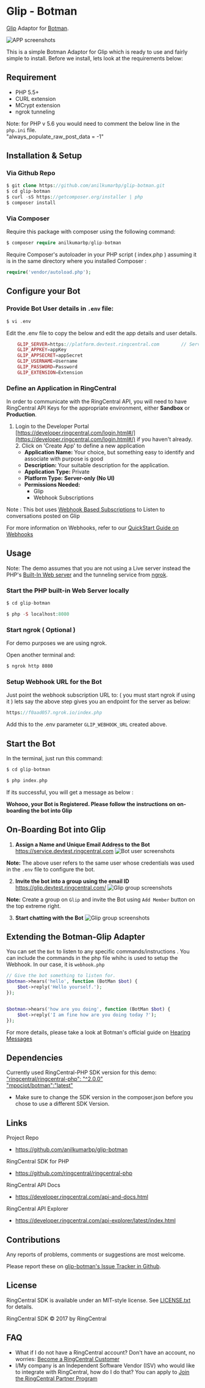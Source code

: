 # Glip - Botman

[Glip](https://glip.com/) Adaptor for [Botman](https://botman.io/1.5/installation).

![APP screenshots](assets/botman_glip.png)

This is a simple Botman Adaptor for Glip which is ready to use and fairly simple to install. Before we install, lets look at the requirements below:
 
 
## Requirement

 - PHP 5.5+ 
 - CURL extension
 - MCrypt extension
 - ngrok tunneling
 
Note: for PHP v 5.6 you would need to comment the below line in the `php.ini` file.  
"always_populate_raw_post_data = -1" 

## Installation & Setup

### Via Github Repo
```php
$ git clone https://github.com/anilkumarbp/glip-botman.git
$ cd glip-botman
$ curl -sS https://getcomposer.org/installer | php
$ composer install
```
### Via Composer 

Require this package with composer using the following command:    
```php
$ composer require anilkumarbp/glip-botman
```

Require Composer's autoloader in your PHP script ( index.php ) assuming it is in the same directory where you installed Composer :
    
```php
require('vendor/autoload.php');
```
    
## Configure your Bot

### Provide Bot User details in `.env` file:

```php
$ vi .env
```


Edit the .env file to copy the below and edit the app details and user details.

```php
    GLIP_SERVER=https://platform.devtest.ringcentral.com        // Server Url ( Production: https://platform.ringcentral.com || Sandbox: https://platform.devtest.ringcentral.com )
    GLIP_APPKEY=appKey                                              
    GLIP_APPSECRET=appSecret                                     
    GLIP_USERNAME=Username                                  
    GLIP_PASSWORD=Password                                
    GLIP_EXTENSION=Extension                                
```

### Define an Application in RingCentral

In order to communicate with the RingCentral API, you will need to have RingCentral API Keys for the appropriate environment, either **Sandbox** or **Production**.
 
 1. Login to the Developer Portal [https://developer.ringcentral.com/login.html#/](https://developer.ringcentral.com/login.html#/) if you haven't already. 2. Click on 'Create App' to define a new application
    * **Application Name:** Your choice, but something easy to identify and associate with purpose is good
    * **Description:** Your suitable description for the application. 
    * **Application Type:** Private
    * **Platform Type:** **Server-only (No UI)**
    * **Permissions Needed:**
        * Glip
        * Webhook Subscriptions

Note : This bot uses [Webhook Based Subscriptions](https://developer.ringcentral.com/api-docs/latest/index.html#!#RefCreateSubscription) to Listen to conversations posted on Glip

For more information on Webhooks, refer to our [QuickStart Guide on Webhooks](http://ringcentral-quickstart.readthedocs.io/en/latest/webhooks/) 

## Usage 

Note: The demo assumes that you are not using a Live server instead the PHP's [Built-In Web server](http://php.net/manual/en/features.commandline.webserver.php) and the tunneling service from [ngrok](https://ngrok.com/).

### Start the PHP built-in Web Server locally

```php
$ cd glip-botman
``` 
```php
$ php -S localhost:8080
```

### Start ngrok ( Optional )
For demo purposes we are using ngrok.
 
Open another terminal and:
```bash
$ ngrok http 8080
```

### Setup Webhook URL for the Bot
Just point the webhook subscription URL to: ( you must start ngrok if using it ) lets say the above step gives you an endpoint for the server as below:
```php
https://f0aad057.ngrok.io/index.php
```
Add this to the .env parameter `GLIP_WEBHOOK_URL` created above. 

## Start the Bot

In the terminal, just run this command:

```php
$ cd glip-botman
```

```php
$ php index.php
```

If its successful, you will get a message as below : 

**Wohooo, your Bot is Registered. Please follow the instructions on on-boarding the bot into Glip**

## On-Boarding Bot into Glip
1. **Assign a Name and Unique Email Address to the Bot**  
     https://service.devtest.ringcentral.com
 ![Bot user screenshots](assets/service_web.png)
 
**Note:** The above user refers to the same user whose credentials was used in the `.env` file to configure the bot.
  
2. **Invite the bot into a group using the email ID**  
     https://glip.devtest.ringcentral.com/
 ![Glip group screenshots](assets/glip_group.png)

**Note:** Create a group on `Glip` and invite the Bot using `Add Member` button on the top extreme right.
 
3. **Start chatting with the Bot**
 ![Glip group screenshots](assets/chat_bot.png)
 
## Extending the Botman-Glip Adapter

You can set the `Bot` to listen to any specific commands/instructions . You can include the commands in the php file whihc is used to setup the Webhook. In our case, it is `webhook.php`

```php
// Give the bot something to listen for.
$botman->hears('hello', function (BotMan $bot) {
    $bot->reply('Hello yourself.');
});


$botman->hears('how are you doing', function (BotMan $bot) {
    $bot->reply('I am fine how are you doing today ?');
});
```

For more details, please take a look at Botman's official guide on [Hearing Messages](https://botman.io/1.5/receiving)


## Dependencies

Currently used RingCentral-PHP SDK version for this demo:  
[ "ringcentral/ringcentral-php": "^2.0.0"](https://github.com/ringcentral/ringcentral-php)  
["mpociot/botman":"latest"](https://github.com/mpociot/botman)

* Make sure to change the SDK version in the composer.json before you chose to use a different SDK Version.


## Links

Project Repo

* https://github.com/anilkumarbp/glip-botman

RingCentral SDK for PHP

* https://github.com/ringcentral/ringcentral-php

RingCentral API Docs

* https://developer.ringcentral.com/api-and-docs.html

RingCentral API Explorer

* https://developer.ringcentral.com/api-explorer/latest/index.html

## Contributions

Any reports of problems, comments or suggestions are most welcome.

Please report these on [glip-botman's Issue Tracker in Github](https://github.com/anilkumarbp/glip-botman/issues).

## License

RingCentral SDK is available under an MIT-style license. See [LICENSE.txt](LICENSE.txt) for details.

RingCentral SDK &copy; 2017 by RingCentral

## FAQ

* What if I do not have a RingCentral account? Don't have an account, no worries: [Become a RingCentral Customer](https://www.ringcentral.com/office/plansandpricing.html)
* I/My company is an Independent Software Vendor (ISV) who would like to integrate with RingCentral, how do I do that? You can apply to [Join the RingCentral Partner Program](http://www.ringcentral.com/partner/isvreseller.html)



